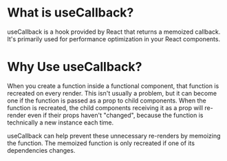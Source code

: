# What is useCallback?

useCallback is a hook provided by React that returns a memoized callback. It's primarily used for performance optimization in your React components.

# Why Use useCallback?

When you create a function inside a functional component, that function is recreated on every render. This isn't usually a problem, but it can become one if the function is passed as a prop to child components. When the function is recreated, the child components receiving it as a prop will re-render even if their props haven't "changed", because the function is technically a new instance each time.

useCallback can help prevent these unnecessary re-renders by memoizing the function. The memoized function is only recreated if one of its dependencies changes.

